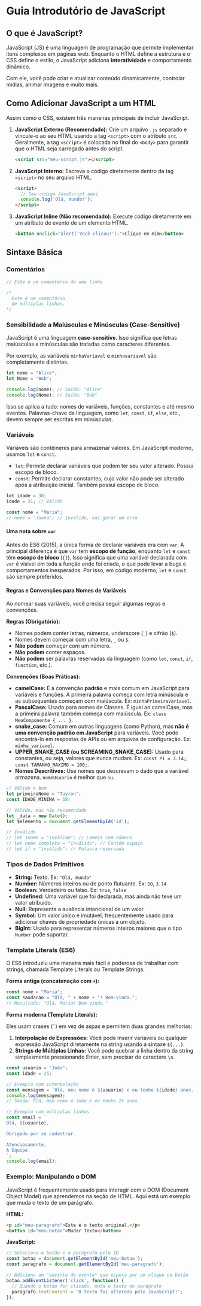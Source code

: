 # Guia Introdutório de JavaScript

## O que é JavaScript?

JavaScript (JS) é uma linguagem de programação que permite implementar itens complexos em páginas web. Enquanto o HTML define a estrutura e o CSS define o estilo, o JavaScript adiciona **interatividade** e comportamento dinâmico.

Com ele, você pode criar e atualizar conteúdo dinamicamente, controlar mídias, animar imagens e muito mais.

## Como Adicionar JavaScript a um HTML

Assim como o CSS, existem três maneiras principais de incluir JavaScript.

1.  **JavaScript Externo (Recomendado):**
    Crie um arquivo `.js` separado e vincule-o ao seu HTML usando a tag `<script>` com o atributo `src`. Geralmente, a tag `<script>` é colocada no final do `<body>` para garantir que o HTML seja carregado antes do script.

    ```html
    <script src="meu-script.js"></script>
    ```

2.  **JavaScript Interno:**
    Escreva o código diretamente dentro da tag `<script>` no seu arquivo HTML.

    ```html
    <script>
      // Seu código JavaScript aqui
      console.log('Olá, mundo!');
    </script>
    ```

3.  **JavaScript Inline (Não recomendado):**
    Execute código diretamente em um atributo de evento de um elemento HTML.

    ```html
    <button onclick="alert('Você clicou!');">Clique em mim</button>
    ```

## Sintaxe Básica

### Comentários

```javascript
// Este é um comentário de uma linha

/*
  Este é um comentário
  de múltiplas linhas.
*/
```

### Sensibilidade a Maiúsculas e Minúsculas (Case-Sensitive)

JavaScript é uma linguagem **case-sensitive**. Isso significa que letras maiúsculas e minúsculas são tratadas como caracteres diferentes.

Por exemplo, as variáveis `minhaVariavel` e `minhavariavel` são completamente distintas.

```javascript
let nome = "Alice";
let Nome = "Bob";

console.log(nome); // Saída: "Alice"
console.log(Nome); // Saída: "Bob"
```

Isso se aplica a tudo: nomes de variáveis, funções, constantes e até mesmo eventos. Palavras-chave da linguagem, como `let`, `const`, `if`, `else`, etc., devem sempre ser escritas em minúsculas.

### Variáveis

Variáveis são contêineres para armazenar valores. Em JavaScript moderno, usamos `let` e `const`.

- `let`: Permite declarar variáveis que podem ter seu valor alterado. Possui escopo de bloco.
- `const`: Permite declarar constantes, cujo valor não pode ser alterado após a atribuição inicial. Também possui escopo de bloco.

```javascript
let idade = 30;
idade = 31; // Válido

const nome = "Maria";
// nome = "Joana"; // Inválido, vai gerar um erro
```

#### Uma nota sobre `var`

Antes do ES6 (2015), a única forma de declarar variáveis era com `var`. A principal diferença é que `var` tem **escopo de função**, enquanto `let` e `const` têm **escopo de bloco** (`{}`). Isso significa que uma variável declarada com `var` é visível em toda a função onde foi criada, o que pode levar a bugs e comportamentos inesperados. Por isso, em código moderno, `let` e `const` são sempre preferidos.

#### Regras e Convenções para Nomes de Variáveis

Ao nomear suas variáveis, você precisa seguir algumas regras e convenções.

**Regras (Obrigatório):**
- Nomes podem conter letras, números, underscore (`_`) e cifrão (`$`).
- Nomes devem começar com uma letra, `_` ou `$`. 
- **Não podem** começar com um número.
- **Não podem** conter espaços.
- **Não podem** ser palavras reservadas da linguagem (como `let`, `const`, `if`, `function`, etc.).

**Convenções (Boas Práticas):**
- **camelCase:** É a convenção **padrão** e mais comum em JavaScript para variáveis e funções. A primeira palavra começa com letra minúscula e as subsequentes começam com maiúscula. Ex: `minhaPrimeiraVariavel`.
- **PascalCase:** Usado para nomes de Classes. É igual ao camelCase, mas a primeira palavra também começa com maiúscula. Ex: `class MeuComponente { ... }`.
- **snake_case:** Comum em outras linguagens (como Python), mas **não é uma convenção padrão em JavaScript** para variáveis. Você pode encontrá-lo em respostas de APIs ou em arquivos de configuração. Ex: `minha_variavel`.
- **UPPER_SNAKE_CASE (ou SCREAMING_SNAKE_CASE):** Usado para constantes, ou seja, valores que nunca mudam. Ex: `const PI = 3.14;`, `const TAMANHO_MAXIMO = 100;`.
- **Nomes Descritivos:** Use nomes que descrevam o dado que a variável armazena. `nomeUsuario` é melhor que `nu`.

```javascript
// Válido e bom
let primeiroNome = "Tayron";
const IDADE_MINIMA = 18;

// Válido, mas não recomendado
let _data = new Date();
let $elemento = document.getElementById('id');

// Inválido
// let 1nome = "inválido"; // Começa com número
// let nome completo = "inválido"; // Contém espaço
// let if = "inválido"; // Palavra reservada
```

### Tipos de Dados Primitivos

- **String:** Texto. Ex: `"Olá, mundo"`
- **Number:** Números inteiros ou de ponto flutuante. Ex: `10`, `3.14`
- **Boolean:** Verdadeiro ou falso. Ex: `true`, `false`
- **Undefined:** Uma variável que foi declarada, mas ainda não teve um valor atribuído.
- **Null:** Representa a ausência intencional de um valor.
- **Symbol:** Um valor único e imutável, frequentemente usado para adicionar chaves de propriedade únicas a um objeto.
- **BigInt:** Usado para representar números inteiros maiores que o tipo `Number` pode suportar.

### Template Literals (ES6)

O ES6 introduziu uma maneira mais fácil e poderosa de trabalhar com strings, chamada Template Literals ou Template Strings.

**Forma antiga (concatenação com `+`):**
```javascript
const nome = "Maria";
const saudacao = "Olá, " + nome + "! Bem-vinda.";
// Resultado: "Olá, Maria! Bem-vinda."
```

**Forma moderna (Template Literals):**

Eles usam crases (`` ` ``) em vez de aspas e permitem duas grandes melhorias:

1.  **Interpolação de Expressões:** Você pode inserir variáveis ou qualquer expressão JavaScript diretamente na string usando a sintaxe `${...}`.
2.  **Strings de Múltiplas Linhas:** Você pode quebrar a linha dentro da string simplesmente pressionando Enter, sem precisar do caractere `\n`.

```javascript
const usuario = "João";
const idade = 25;

// Exemplo com interpolação
const mensagem = `Olá, meu nome é ${usuario} e eu tenho ${idade} anos.`;
console.log(mensagem);
// Saída: Olá, meu nome é João e eu tenho 25 anos.

// Exemplo com múltiplas linhas
const email = `
Olá, ${usuario},

Obrigado por se cadastrar.

Atenciosamente,
A Equipe.
`;
console.log(email);
```

### Exemplo: Manipulando o DOM

JavaScript é frequentemente usado para interagir com o DOM (Document Object Model) que aprendemos na seção de HTML. Aqui está um exemplo que muda o texto de um parágrafo.

**HTML:**
```html
<p id="meu-paragrafo">Este é o texto original.</p>
<button id="meu-botao">Mudar Texto</button>
```

**JavaScript:**
```javascript
// Seleciona o botão e o parágrafo pelo ID
const botao = document.getElementById('meu-botao');
const paragrafo = document.getElementById('meu-paragrafo');

// Adiciona um "ouvinte de evento" que espera por um clique no botão
botao.addEventListener('click', function() {
  // Quando o botão for clicado, muda o texto do parágrafo
  paragrafo.textContent = 'O texto foi alterado pelo JavaScript!';
});
```
